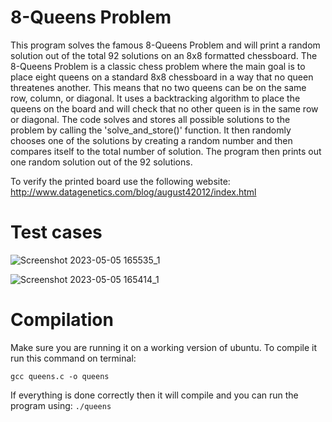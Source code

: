 # 8-Queens Problem
This program solves the famous 8-Queens Problem and will print a random solution out of the total 92 solutions on an 8x8 formatted chessboard. 
The 8-Queens Problem is a classic chess problem where the main goal is to place eight queens on a standard 8x8 chessboard in a way that no queen threatenes 
another. This means that no two queens can be on the same row, column, or diagonal. 
It uses a backtracking algorithm to place the queens on the board and will check that no other queen is in the same row or diagonal. 
The code solves and stores all possible solutions to the problem by calling the 'solve_and_store()' function. It then randomly chooses one of the solutions by creating a random number and then compares itself to the total number of solution. 
The program then prints out one random solution out of the 92 solutions. 

To verify the printed board use the following website: http://www.datagenetics.com/blog/august42012/index.html

# Test cases
![Screenshot 2023-05-05 165535_1](https://user-images.githubusercontent.com/63435885/236567335-e2d9e674-1c06-44f4-9218-2c69c8a8a9bc.png)

![Screenshot 2023-05-05 165414_1](https://user-images.githubusercontent.com/63435885/236567642-a1bdc1fb-9b22-4571-8b9a-bd365af7e344.png)




# Compilation
Make sure you are running it on a working version of ubuntu. To compile it run this command on terminal:
```
gcc queens.c -o queens
```

If everything is done correctly then it will compile and you can run the program using:
```./queens```
